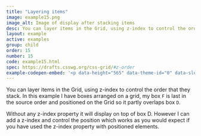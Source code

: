 ```yaml
---
title: "Layering items"
image: example15.png
image_alt: Image of display after stacking items
desc: You can layer items in the Grid, using z-index to control the order that they stack
layout: example
active: examples
group: child
order: 15
number: 15
code: example15.html 
spec: https://drafts.csswg.org/css-grid/#z-order
example-codepen-embed: '<p data-height="565" data-theme-id="0" data-slug-hash="KpOwQW" data-default-tab="result" data-user="rachelandrew" class="codepen">See the Pen <a href="http://codepen.io/rachelandrew/pen/KpOwQW/">Grid by Example 15: Layering items</a> by rachelandrew (<a href="http://codepen.io/rachelandrew">@rachelandrew</a>) on <a href="http://codepen.io">CodePen</a>.</p>'
---
```


You can layer items in the Grid, using z-index to control the order that they stack. In this example I have boxes arranged on a grid, my box `F` is last in the source order and positioned on the Grid so it partly overlaps box `D`.

Without any z-index property it will display on top of box D. However I can add a z-index and control the position which works as you would expect if you have used the z-index property with positioned elements.
